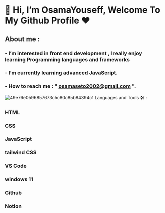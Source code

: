 # 👋 Hi, I’m **OsamaYouseff**, Welcome To My Github Profile ♥
## About me :
### - I’m interested in front end development , I really enjoy learning Programming languages and frameworks 
### - I’m currently learning advanced JavaScript.
### - How to reach me : " osamaseto2002@gmail.com ".
![49e76e0596857673c5c80c85b84394c1](https://github.com/OsamaYouseff/OsamaYouseff/assets/94643063/3a7212ea-ec22-4bf7-8be5-71b7d4602518)
Languages and Tools 🛠 :
### HTML
### CSS 
### JavaScript
### tailwind CSS
### VS Code
### windows 11
### Github
### Notion 


